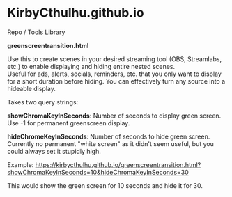 # KirbyCthulhu.github.io
Repo / Tools Library

**greenscreentransition.html**

Use this to create scenes in your desired streaming tool (OBS, Streamlabs, etc.) to enable displaying and hiding entire nested scenes.  
Useful for ads, alerts, socials, reminders, etc. that you only want to display for a short duration before hiding.
You can effectively turn any source into a hideable display.

Takes two query strings:

**showChromaKeyInSeconds**: Number of seconds to display green screen.  Use -1 for permanent greenscreen display.

**hideChromeKeyInSeconds**: Number of seconds to hide green screen.  Currently no permanent "white screen" as it didn't seem useful, but you could always set it stupidly high.


Example:
https://kirbycthulhu.github.io/greenscreentransition.html?showChromaKeyInSeconds=10&hideChromaKeyInSeconds=30

This would show the green screen for 10 seconds and hide it for 30.
